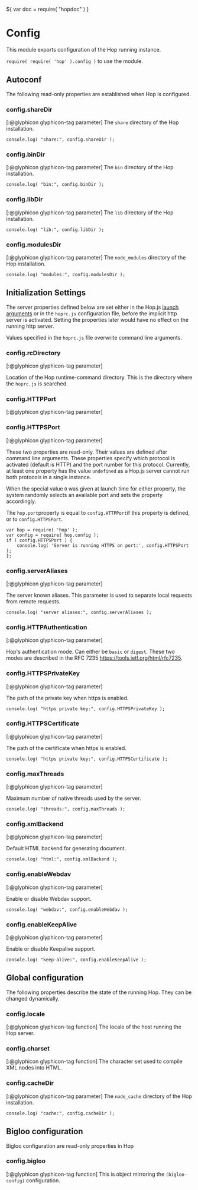 ${ var doc = require( "hopdoc" ) }

Config
======

This module exports configuration of the Hop running instance.

`require( require( 'hop' ).config )` to use the module.


Autoconf
--------

The following read-only properties are established when Hop is configured.

### config.shareDir ###
[:@glyphicon glyphicon-tag parameter]
The `share` directory of the Hop installation. 

```hopscript
console.log( "share:", config.shareDir );
```

### config.binDir ###
[:@glyphicon glyphicon-tag parameter]
The `bin` directory of the Hop installation. 

```hopscript
console.log( "bin:", config.binDir );
```

### config.libDir ###
[:@glyphicon glyphicon-tag parameter]
The `lib` directory of the Hop installation. 

```hopscript
console.log( "lib:", config.libDir );
```

### config.modulesDir ###
[:@glyphicon glyphicon-tag parameter] 
The `node_modules` directory of the Hop installation.

```hopscript
console.log( "modules:", config.modulesDir );
```

Initialization Settings
-----------------------

The server properties defined below are set either in the Hop.js [launch
arguments](00-command.html) or in the `hoprc.js` configuration file, before
the implicit http server is activated. Setting the properties later would have
no effect on the running http server.

Values specified in the `hoprc.js` file overwrite command line
arguments.

### config.rcDirectory ###
[:@glyphicon glyphicon-tag parameter]

Location of the Hop runtime-command directory. This is the directory
where the `hoprc.js` is searched.


### config.HTTPPort ###
[:@glyphicon glyphicon-tag parameter]
### config.HTTPSPort ###
[:@glyphicon glyphicon-tag parameter]

These two properties are read-only. Their values are defined after
command line arguments.  These properties specify which protocol is
activated (default is HTTP) and the port number for this
protocol. Currently, at least one property has the value `undefined`
as a Hop.js server cannot run both protocols in a single instance.

When the special value `0` was given at launch time for either
property, the system randomly selects an available port and sets the
property accordingly.

The `hop.port`property is equal to `config.HTTPPort`if this property
is defined, or to `config.HTTPSPort`.

```hopscript
var hop = require( 'hop' );
var config = require( hop.config );
if ( config.HTTPSPort ) {
	console.log( 'Server is running HTTPS on port:', config.HTTPSPort );
};
```

### config.serverAliases ###
[:@glyphicon glyphicon-tag parameter]

The server known aliases. This parameter is used
to separate local requests from remote requests.

```hopscript
console.log( "server aliases:", config.serverAliases );
```

### config.HTTPAuthentication ###
[:@glyphicon glyphicon-tag parameter]

Hop's authentication mode. Can either be `basic` or `digest`. These two
modes are described in the RFC 7235 <https://tools.ietf.org/html/rfc7235>.


### config.HTTPSPrivateKey ###
[:@glyphicon glyphicon-tag parameter]

The path of the private key when https is enabled.

```hopscript
console.log( "https private key:", config.HTTPSPrivateKey );
```

### config.HTTPSCertificate ###
[:@glyphicon glyphicon-tag parameter]

The path of the certificate when https is enabled.

```hopscript
console.log( "https private key:", config.HTTPSCertificate );
```

### config.maxThreads ###
[:@glyphicon glyphicon-tag parameter]

Maximum number of native threads used by the server.

```hopscript
console.log( "threads:", config.maxThreads );
```

### config.xmlBackend ###
[:@glyphicon glyphicon-tag parameter]

Default HTML backend for generating document.

```hopscript
console.log( "html:", config.xmlBackend );
```

### config.enableWebdav ###
[:@glyphicon glyphicon-tag parameter]

Enable or disable Webdav support.

```hopscript
console.log( "webdav:", config.enableWebdav );
```

### config.enableKeepAlive ###
[:@glyphicon glyphicon-tag parameter]

Enable or disable Keepalive support.

```hopscript
console.log( "keep-alive:", config.enableKeepAlive );
```

Global configuration
--------------------

The following properties describe the state of the running Hop. They
can be changed dynamically.

### config.locale ###
[:@glyphicon glyphicon-tag function]
The locale of the host running the Hop server. 

### config.charset ###
[:@glyphicon glyphicon-tag function]
The character set used to compile XML nodes into HTML. 

### config.cacheDir ###
[:@glyphicon glyphicon-tag parameter] 
The `node_cache` directory of the Hop installation.

```hopscript
console.log( "cache:", config.cacheDir );
```

Bigloo configuration
--------------------

Bigloo configuration are read-only properties in Hop

### config.bigloo ###
[:@glyphicon glyphicon-tag function]
This is object mirroring the `(bigloo-config)` configuration.

